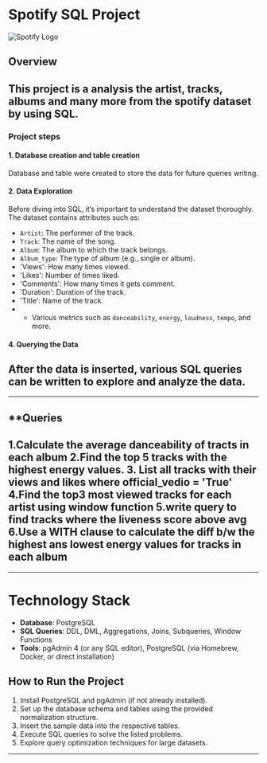 # **Spotify SQL Project**

![Spotify Logo](https://th.bing.com/th/id/OIP.AQMr9AlfRCf_s_uYlsudNQHaEs?w=272&h=180&c=7&r=0&o=5&pid=1.7)

## **Overview**
This project is a analysis the artist, tracks, albums and many more from the spotify dataset by using **SQL**.
---
### **Project steps**

#### 1. Database creation and table creation
Database and table were created to store the data for future queries writing.
#### 2. Data Exploration
Before diving into SQL, it’s important to understand the dataset thoroughly. The dataset contains attributes such as:
- `Artist`: The performer of the track.
- `Track`: The name of the song.
- `Album`: The album to which the track belongs.
- `Album_type`: The type of album (e.g., single or album).
- 'Views': How many times viewed.
- 'Likes': Number of times liked.
- 'Comments': How many times it gets comment.
- 'Duration': Duration of the track.
- 'Title': Name of the track.
- - Various metrics such as `danceability`, `energy`, `loudness`, `tempo`, and more.
#### 4. Querying the Data
After the data is inserted, various SQL queries can be written to explore and analyze the data.
---

---
## **Queries
1.Calculate the average danceability of tracts in each album
2.Find the top 5 tracks with the highest energy values.
3. List all tracks with their views and likes where official_vedio = 'True'
4.Find the top3 most viewed tracks for each artist using window function
5.write query to find tracks where the liveness score above avg
6.Use a WITH clause to calculate the diff b/w the highest ans lowest energy values for tracks in each album
---

---
# Technology Stack
- **Database**: PostgreSQL
- **SQL Queries**: DDL, DML, Aggregations, Joins, Subqueries, Window Functions
- **Tools**: pgAdmin 4 (or any SQL editor), PostgreSQL (via Homebrew, Docker, or direct installation)

## How to Run the Project
1. Install PostgreSQL and pgAdmin (if not already installed).
2. Set up the database schema and tables using the provided normalization structure.
3. Insert the sample data into the respective tables.
4. Execute SQL queries to solve the listed problems.
5. Explore query optimization techniques for large datasets.
---
